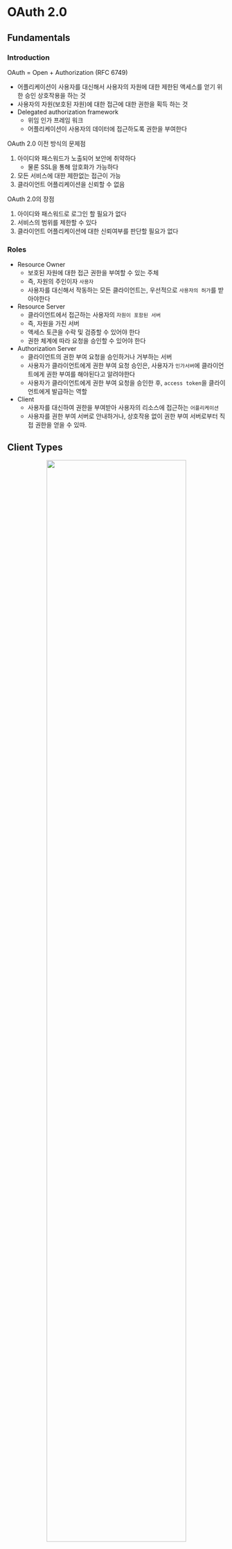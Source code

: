# OAuth 2.0

## Fundamentals

### Introduction

OAuth = Open + Authorization (RFC 6749)

- 어플리케이션이 사용자를 대신해서 사용자의 자원에 대한 제한된 액세스를 얻기 위한 승인 상호작용을 하는 것
- 사용자의 자원(보호된 자원)에 대한 접근에 대한 권한을 획득 하는 것
- Delegated authorization framework
  - 위임 인가 프레임 워크
  - 어플리케이션이 사용자의 데이터에 접근하도록 권한을 부여한다 

OAuth 2.0 이전 방식의 문제점

1. 아이디와 패스워드가 노출되어 보안에 취약하다
   - 물론 SSL을 통해 암호화가 가능하다
2. 모든 서비스에 대한 제한없는 접근이 가능
3. 클라이언트 어플리케이션을 신뢰할 수 없음

OAuth 2.0의 장점

1. 아이디와 패스워드로 로그인 할 필요가 없다
2. 서비스의 범위를 제한할 수 있다
3. 클라이언트 어플리케이션에 대한 신뢰여부를 판단할 필요가 없다

### Roles

- Resource Owner
  - 보호된 자원에 대한 접근 권한을 부여할 수 있는 주체
  - 즉, 자원의 주인이자 `사용자`
  - 사용자를 대신해서 작동하는 모든 클라이언트는, 우선적으로 `사용자의 허가`를 받아야한다
- Resource Server
  - 클라이언트에서 접근하는 사용자의 `자원이 포함된 서버`
  - 즉, 자원을 가진 서버
  - 액세스 토큰을 수락 및 검증할 수 있어야 한다
  - 권한 체계에 따라 요청을 승인할 수 있어야 한다
- Authorization Server
  - 클라이언트의 권한 부여 요청을 승인하거나 거부하는 서버
  - 사용자가 클라이언트에게 권한 부여 요청 승인은, 사용자가 `인가서버`에 클라이언트에게 권한 부여를 해야된다고 알려야한다
  - 사용자가 클라이언트에게 권한 부여 요청을 승인한 후, `access token`을 클라이언트에게 발급하는 역할
- Client
  - 사용자를 대신하여 권한을 부여받아 사용자의 리소스에 접근하는 `어플리케이션`
  - 사용자를 권한 부여 서버로 안내하거나, 상호작용 없이 권한 부여 서버로부터 직접 권한을 얻을 수 있따.

## Client Types

<p align="center"><img src="img/client_type.png" width="80%"></p>

Client 는 사용자를 대신해서 사용자가 속한 `Resource server`에게 사용자의 자원을 가지고와서 사용하기 위한 어플리케이션.
인증 서버에서 클라이언트를 등록할 때, 자격 증명인 `client id`와 `secret` 을 받게된다.

### 기밀 클라이언트(Confidential)

기밀 클라이언트는 `client secret`의 기밀성을 유지할 수 있는 클라이언트

- 일반적으로 사용자가 소스코드에 액세스할 수 없는 서버에서 실행되는 응용프로그램
- 서버측 언어로 작성된다(Java, PHP, Node.js)
- 이런 유형의 어플리케이션은 웹 서버에서 실행되기 때문에 일반적으로 `웹 앱`이라고 한다

### 공개 클라이언트(Public)

공개 클라이언트는 `client secret`의 기밀을 유지할 수 없고, secret 이 사용되지 않는다

- 브라우저(SPA)에서 실행되는 JavaScript 어플리케이션, Android, IOS 등
- 디스어셈블러나 디버깅 도구를 통해 바이너리, 실행 코드를 통해 기밀 정보를 추출할 수 있기에 공개로 간주한다
- 서버측이 아닌 리소스 소유자가 사용하는 장치에서 실행되는 모든 클라이언트는 공개 클라이언트

## Token Types

### Access Token

클라이언트에서 사용자의 보호된 리소스에 접근하기 위해 사용하는 일종의 자격 증명

- `Resource Owner`가 클라이언트에게 부여한 권한의 표현
- 일반적으로 JWT 형식을 취하지만 사양에 따라 그럴 필요는 없음
- 토큰에는 액세스 기간, 범위, 서버에 필요한 기타 정보가 존재
- 식별자(Identifier) 타입과 자체포함(Self-contained) 타입이 있다
  - 식별자 타입
    - 토큰 안에 유의미한 정보가 포함되어 있지않다, 단순한 식별자의 역할
    - 인증서버에 토큰의 내용을 저장하고 있기 때문에, 리소스 서버에서 인증 서버로 토큰 유효성과 정보를 검사한다
    - 따라서, 인증서버에 대한 채널을 오픈해야되고 네트워크 비용이 증가한다
  - 자체포함 타입
    - 토큰 안에 유의미한 정보가 포함되어 있다, JWT.
    - 리소스 서버는 인증서버와 통신할 필요없이 자체 포함된 토큰의 유효성을 검증할 수 있다.
    - 특정 암호화 알고리즘에 의해 개인키로 서명되고 공개키로 검증할 수 있다.

### Refresh Token

액세스 토큰이 만료된 후 액세스 토큰을 얻기 위해 클라이언트에서 사용하는 자격 증명

- 만료된 경우, 클라이언트는 인증서버로 `refresh token` 을 전달
- 인증서버는 `refresh token `의 유효성을 검증하고 새로운 액세스 토큰을 전달한다

### ID Token

향후 추가

### Authorization Code

- 실습 중에 response type 을 code 로 해서 전달했을 때 받는 값
- 권한 부여 흐름에서 사용되며, 클라이언트가 `액세스 토큰과 교환하는 임시 코드`이다.

## Grant Type

### 매개변수 용어

- client id
  - 인가서버에 등록된 클라이언트의 고유한 키
- client secret
  - 인가서버에 등록된 클라이언트의 client id 에 대한 비밀 키
- response type
  - 어플리케이션이 권한 부여 코드 흐름을 진행하고 있음을 인증 서버에 알림
  - code, token, id_token 의 타입이 있으며, token, id_token 은 implicit 권한 부여 유형에서 지원
  - 서버가 쿼리 문자열에 인증코드, 코드등을 반환한다
- grant_type
  - 권한 부여 타입 지정
  - authorization code, password, client credentials, refresh token
- redirect_uri
  - 사용자가 클라이언트를 성공적으로 승인하게 되면, 권한 부여 서버가 사용자를 다시 클라이언트로 리디렉션
  - 초기 권한 요청에 포함되는 경우에도 이를 포함해야하며, 이 경우에는 토큰 발행 때에도 동일하게 요청해야하며 이 둘은 일치해야한다.
- scope
  - 클라이언트가 사용자 데이터에 접근하는 것을 제한하기 위해 사용
  - 특정 스코프로 제한된 인가 권한을 발행함으로서, 데이터 접근을 제한한다.
- state
  - 클라이언트는 임의의 문자열을 생성하여 요청하고, 사용자에 의해 승인된 후 동일한 값이 반환되는지 확인
  - CSRF 공격을 방지하는데 사용한다

### Authorization Code Grant

웹 어플리케이션에서 가장 많이 사용되며, 보안적으로도 가장 안전하다.

#### 흐름 및 특징

- 사용자가 어플리케이션을 승인하면 인가서버는 `Redirect URI`로 임시 코드(Authorization Code)를 담아서 어플리케이션으로 전달
- 클라이언트는 임시코드를 가지고 인가서버에 전달하여 액세스 토큰을 획득 -> `권한 부여 획득`
  - 어플리케이션 또한 `cliend_id`와 `client_secret`를 임시코드와 함께 전달하므로, 임시코드 후킹의 위험이 줄어든다
- 액세스 토큰이 사용자나 브라우저에 표시되지 않고 어플리케이션에 다시 전달하는 가장 안전한 방법이다
- 기밀 클라이언트 방식

#### 권한부여 코드(임시코드) 요청 시 매개 변수

- response_type=code (필수)
- client_id (필수)
- redirect_uri (선택)
- scope (선택)
- state (선택)

#### 액세스 토큰 교환 요청 시 매개 변수

- grant_type=authorization_code (필수)
- 권한부여 코드 (필수)
- redirect_uri (권한부여 코드 요청시 리다이렉션 URI를 전달했다면 필수)
- client_id (필수)
- client_secret (필수)

### Implicit Grant

#### 흐름 및 특징

- 클라이언트에서 javascript 및 HTML 소스코드를 다운로드한 후 브라우저는 서비스에 직접 API 요청을 진행한다.
- 즉, `임시코드 교환단계를 건너뛰고 바로 토큰을 요청`하여 액세스 토큰이 쿼리 문자열로 클라이언트에 즉시 반환된다
- back channel 이 없기 때문에, refresh token 을 사용하지 못한다
- Oauth 2.1 에서부터는 Deprecate 되었다
- 공개 클라이언트

#### 권한부여 승인 요청 시 매개 변수

- grant_type=token (필수)
- client_id (필수)
- redirect_uri (필수)
- scope (선택)
- state (선택)

### Resource Owner Password Credentials Grant

#### 흐름 및 특징

- 어플리케이션이 사용자 이름과 암호를 액세스 토큰으로 교환할 때 사용한다
- 그렇기 때문에 신뢰할만한 자사 어플리케이션에서만 사용해야 한다

#### 권한부여 승인 요청 시 매개 변수

- grant_type=password (필수)
- username (필수)
- password (필수)
- client_id (필수)
- client_secret (필수)
- scope (선택)

### Client Credentials Grant

#### 흐름 및 특징

- 어플리케이션이 리소스 소유자인 동시에 클라이언트 역할을 한다
  - 즉, 자기 자신이 어플리케이션을 사용할 목적으로 사용하는 것
- `Client id` 와 `Client Secret`을 통해 액세스 토큰을 바로 발급 받을 수 있기 때문에 Refresh token 을 발급하지 않는다
- Client 정보 기반이기에, 사용자 정보를 제공하지 않는다

#### 권한부여 승인 요청 시 매개 변수

- grant_type=client_credentials (필수)
- client_id (필수)
- client_secret (필수)
- scope (선택)

### Refresh Token Grant

#### 흐름 및 특징

- 액세스 토큰이 발급될 때 함께 제공되는 토큰
- 액세스 토큰이 만료되더라도 리프레시 토큰이 유효하다면 인증과정을 처음부터 반복하지 않아도 된다
- 리프레시 토큰은 폐기 혹은 재사용될 수 있다

#### 권한부여 승인 요청 시 매개 변수

- grant_type=refresh_token (필수)
- refresh_token (필수)
- client_id (필수)
- client_secret (필수)

## Open ID Connect

- Open ID Connect 는 OAuth 2.0 프로토콜 위에 구축된 ID 계층
  - OAuth 2.0 최상위 레이어에 위치 - 인증
  - OAuth 2.0은 사실 Authorization Framework - 인증도 가능하지만 사실 인가 프레임워크
  - 그렇기에 OAuth 2.0의 목적은 Access token 을 얻는 것 
  - 그래서 인증만을 위한 프로토콜을 만든게 Open ID Connect
- OAuth 2.0 을 확장하여 인증방식을 표준화한 OAuth 2.0 기반의 `인증 프로토콜`
- scope 지정 시 openid 를 포함하면 open id connect 사용이 가능
  - 인증에 대한 정보는 ID Token 이라는 JWT 로 반환
- Open ID Connect 는 클라이언트가 `사용자 ID 를 확인할 수 있게하는 보안 토큰(ID TOKEN)`

### ID Token

ID 토큰은 사용자가 인증되었음을 증명하는 결과물이다. 반면 Access Token 은 인증을 나타내지 않는다.
따라서, `OpenID Connect(OIDC)` 요청 시, access token 과 함께 ID 토큰이 전달된다.
어플리케이션은 공개 키로 ID 토큰을 검증 및 유효성을 검사하고 만료 여부 등의 `Claim`을 확인한다.
어플리케이션에서는 클레임 정보에 포함된 여러 정보들을 활용해 인증관리를 사용할 수 있다.

- ID Token vs Access Token
  - ID 토큰은 API 요청에 사용되지 않으며, 신원확인을 위한 용도로만 사용되어야 한다
    - 즉, 로그인 용도
  - Access Token 은 인증을 위해 사용되지 않으며, 리소스에 접근하기 위한 용도로 사용되어야 한다
    - 즉 자원을 가져오는 용도

### 용어

- OIDC 상호 작용 행위자
  - OpenID Provider(OP)
    - Open ID 제공자로, 최종 사용자를 인증하고 인증 결과와 사용자 정보를 제공하는 OAuth 2.0 서버
  - Relying Party(RP)
    - 신뢰 당사자, 인증 요청을 처리하기위해 OP 에 의존하는 어플리케이션

### 흐름

1. RP는 OP에 권한 부여 요청을 보냄
2. OP는 최종 사용자(Resource Owner)를 인증하고 권한을 획득
3. OP는 ID 토큰과 액세스 토큰을 반환
4. RP는 액세스 토큰을 사용해 UserInfo 엔드포인트에 요청을 보낼 수 있음
5. UserInfo 엔드포인트는 최종 사용자에 대한 클레임을 반환